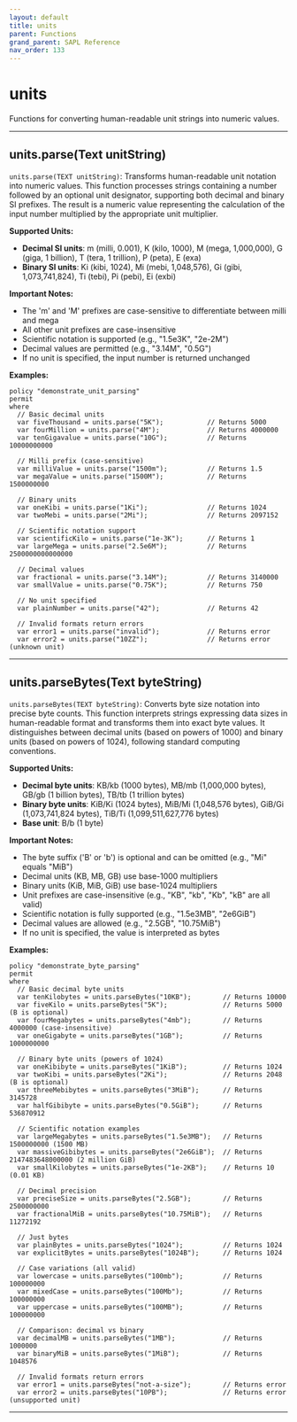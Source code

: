 ```yaml
---
layout: default
title: units
parent: Functions
grand_parent: SAPL Reference
nav_order: 133
---
```

# units

Functions for converting human-readable unit strings into numeric values.



---

## units.parse(Text unitString)

```units.parse(TEXT unitString)```: Transforms human-readable unit notation into numeric values.
This function processes strings containing a number followed by an optional unit designator,
supporting both decimal and binary SI prefixes. The result is a numeric value representing
the calculation of the input number multiplied by the appropriate unit multiplier.

**Supported Units:**
- **Decimal SI units**: m (milli, 0.001), K (kilo, 1000), M (mega, 1,000,000),
  G (giga, 1 billion), T (tera, 1 trillion), P (peta), E (exa)
- **Binary SI units**: Ki (kibi, 1024), Mi (mebi, 1,048,576), Gi (gibi, 1,073,741,824),
  Ti (tebi), Pi (pebi), Ei (exbi)

**Important Notes:**
- The 'm' and 'M' prefixes are case-sensitive to differentiate between milli and mega
- All other unit prefixes are case-insensitive
- Scientific notation is supported (e.g., "1.5e3K", "2e-2M")
- Decimal values are permitted (e.g., "3.14M", "0.5G")
- If no unit is specified, the input number is returned unchanged

**Examples:**
```sapl
policy "demonstrate_unit_parsing"
permit
where
  // Basic decimal units
  var fiveThousand = units.parse("5K");           // Returns 5000
  var fourMillion = units.parse("4M");            // Returns 4000000
  var tenGigavalue = units.parse("10G");          // Returns 10000000000

  // Milli prefix (case-sensitive)
  var milliValue = units.parse("1500m");          // Returns 1.5
  var megaValue = units.parse("1500M");           // Returns 1500000000

  // Binary units
  var oneKibi = units.parse("1Ki");               // Returns 1024
  var twoMebi = units.parse("2Mi");               // Returns 2097152

  // Scientific notation support
  var scientificKilo = units.parse("1e-3K");      // Returns 1
  var largeMega = units.parse("2.5e6M");          // Returns 2500000000000000

  // Decimal values
  var fractional = units.parse("3.14M");          // Returns 3140000
  var smallValue = units.parse("0.75K");          // Returns 750

  // No unit specified
  var plainNumber = units.parse("42");            // Returns 42

  // Invalid formats return errors
  var error1 = units.parse("invalid");            // Returns error
  var error2 = units.parse("10ZZ");               // Returns error (unknown unit)
```


---

## units.parseBytes(Text byteString)

```units.parseBytes(TEXT byteString)```: Converts byte size notation into precise byte counts.
This function interprets strings expressing data sizes in human-readable format and transforms
them into exact byte values. It distinguishes between decimal units (based on powers of 1000)
and binary units (based on powers of 1024), following standard computing conventions.

**Supported Units:**
- **Decimal byte units**: KB/kb (1000 bytes), MB/mb (1,000,000 bytes),
  GB/gb (1 billion bytes), TB/tb (1 trillion bytes)
- **Binary byte units**: KiB/Ki (1024 bytes), MiB/Mi (1,048,576 bytes),
  GiB/Gi (1,073,741,824 bytes), TiB/Ti (1,099,511,627,776 bytes)
- **Base unit**: B/b (1 byte)

**Important Notes:**
- The byte suffix ('B' or 'b') is optional and can be omitted (e.g., "Mi" equals "MiB")
- Decimal units (KB, MB, GB) use base-1000 multipliers
- Binary units (KiB, MiB, GiB) use base-1024 multipliers
- Unit prefixes are case-insensitive (e.g., "KB", "kb", "Kb", "kB" are all valid)
- Scientific notation is fully supported (e.g., "1.5e3MB", "2e6GiB")
- Decimal values are allowed (e.g., "2.5GB", "10.75MiB")
- If no unit is specified, the value is interpreted as bytes

**Examples:**
```sapl
policy "demonstrate_byte_parsing"
permit
where
  // Basic decimal byte units
  var tenKilobytes = units.parseBytes("10KB");        // Returns 10000
  var fiveKilo = units.parseBytes("5K");              // Returns 5000 (B is optional)
  var fourMegabytes = units.parseBytes("4mb");        // Returns 4000000 (case-insensitive)
  var oneGigabyte = units.parseBytes("1GB");          // Returns 1000000000

  // Binary byte units (powers of 1024)
  var oneKibibyte = units.parseBytes("1KiB");         // Returns 1024
  var twoKibi = units.parseBytes("2Ki");              // Returns 2048 (B is optional)
  var threeMebibytes = units.parseBytes("3MiB");      // Returns 3145728
  var halfGibibyte = units.parseBytes("0.5GiB");      // Returns 536870912

  // Scientific notation examples
  var largeMegabytes = units.parseBytes("1.5e3MB");   // Returns 1500000000 (1500 MB)
  var massiveGibibytes = units.parseBytes("2e6GiB");  // Returns 2147483648000000 (2 million GiB)
  var smallKilobytes = units.parseBytes("1e-2KB");    // Returns 10 (0.01 KB)

  // Decimal precision
  var preciseSize = units.parseBytes("2.5GB");        // Returns 2500000000
  var fractionalMiB = units.parseBytes("10.75MiB");   // Returns 11272192

  // Just bytes
  var plainBytes = units.parseBytes("1024");          // Returns 1024
  var explicitBytes = units.parseBytes("1024B");      // Returns 1024

  // Case variations (all valid)
  var lowercase = units.parseBytes("100mb");          // Returns 100000000
  var mixedCase = units.parseBytes("100Mb");          // Returns 100000000
  var uppercase = units.parseBytes("100MB");          // Returns 100000000

  // Comparison: decimal vs binary
  var decimalMB = units.parseBytes("1MB");            // Returns 1000000
  var binaryMiB = units.parseBytes("1MiB");           // Returns 1048576

  // Invalid formats return errors
  var error1 = units.parseBytes("not-a-size");        // Returns error
  var error2 = units.parseBytes("10PB");              // Returns error (unsupported unit)
```


---

